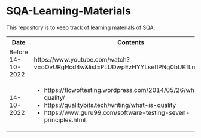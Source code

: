 # SQA-Learning-Materials
This repository is to keep track of learning materials of SQA.
<table style="width:100%">
  <tr>
    <th>Date</th>
    <th>Contents</th>
  </tr>
  <tr>
    <td>Before 14-10-2022</td>
    <td>https://www.youtube.com/watch?v=oOvURgHcd4w&list=PLUDwpEzHYYLseflPNg0bUKfLmAbO2JnE9</td>
  </tr>
  <tr>
    <td>14-10-2022</td>
    <td><ul>
    <li>https://flowoftesting.wordpress.com/2014/05/26/what-is-quality/</li>
    <li>https://qualitybits.tech/writing/what-is-quality</li>
    <li>https://www.guru99.com/software-testing-seven-principles.html</li></td>
  </tr>
</table>
                                                                      
